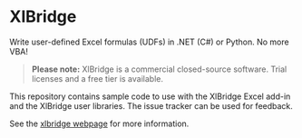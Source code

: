 # XlBridge

Write user-defined Excel formulas (UDFs) in .NET (C#) or Python. No more VBA! 

> **Please note:** XlBridge is a commercial closed-source software. Trial licenses and a free tier is available.

This repository contains sample code to use with the XlBridge Excel add-in and the XlBridge user libraries. The issue tracker can be used for feedback.

See the [xlbridge webpage](https://xlbridge.qaplix.se) for more information.
